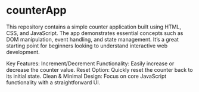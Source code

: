 # counterApp

This repository contains a simple counter application built using HTML, CSS, and JavaScript. The app demonstrates essential concepts such as DOM manipulation, event handling, and state management. It’s a great starting point for beginners looking to understand interactive web development.

Key Features:
Increment/Decrement Functionality: Easily increase or decrease the counter value.
Reset Option: Quickly reset the counter back to its initial state.
Clean & Minimal Design: Focus on core JavaScript functionality with a straightforward UI.

